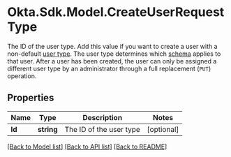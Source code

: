 # Okta.Sdk.Model.CreateUserRequestType
The ID of the user type. Add this value if you want to create a user with a non-default [user type](https://developer.okta.com/docs/api/openapi/okta-management/management/tag/UserType/). The user type determines which [schema](https://developer.okta.com/docs/api/openapi/okta-management/management/tag/Schema/) applies to that user. After a user has been created, the user can  only be assigned a different user type by an administrator through a full replacement (`PUT`) operation.

## Properties

Name | Type | Description | Notes
------------ | ------------- | ------------- | -------------
**Id** | **string** | The ID of the user type | [optional] 

[[Back to Model list]](../README.md#documentation-for-models) [[Back to API list]](../README.md#documentation-for-api-endpoints) [[Back to README]](../README.md)

